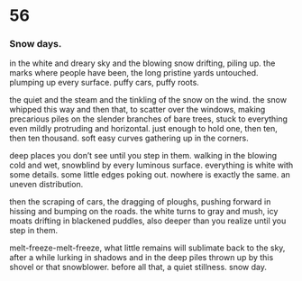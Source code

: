 # 56

### Snow days.

in the white and dreary sky and the blowing snow drifting, piling up. the marks where people have been, the long pristine yards untouched. plumping up every surface. puffy cars, puffy roots.

the quiet and the steam and the tinkling of the snow on the wind. the snow whipped this way and then that, to scatter over the windows, making precarious piles on the slender branches of bare trees, stuck to everything even mildly protruding and horizontal. just enough to hold one, then ten, then ten thousand. soft easy curves gathering up in the corners.

deep places you don’t see until you step in them. walking in the blowing cold and wet, snowblind by every luminous surface. everything is white with some details. some little edges poking out. nowhere is exactly the same. an uneven distribution.

then the scraping of cars, the dragging of ploughs, pushing forward in hissing and bumping on the roads. the white turns to gray and mush, icy moats drifting in blackened puddles, also deeper than you realize until you step in them.

melt-freeze-melt-freeze, what little remains will sublimate back to the sky, after a while lurking in shadows and in the deep piles thrown up by this shovel or that snowblower. before all that, a quiet stillness. snow day.